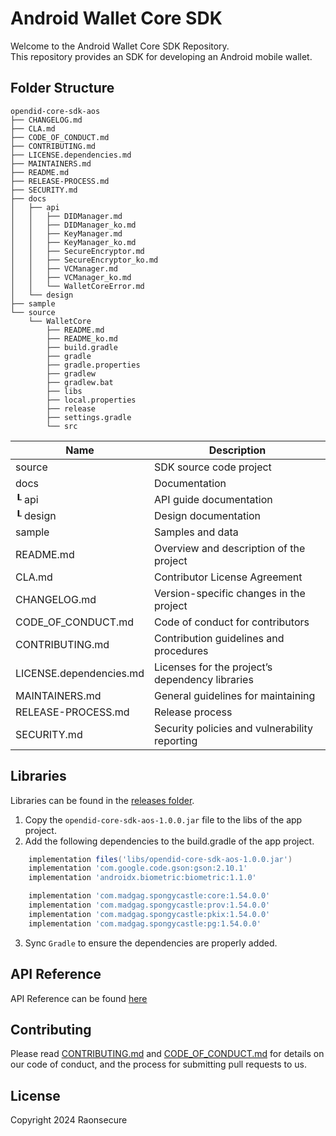 # Android Wallet Core SDK

Welcome to the Android Wallet Core SDK Repository. <br>
This repository provides an SDK for developing an Android mobile wallet.

## Folder Structure
```
opendid-core-sdk-aos
├── CHANGELOG.md
├── CLA.md
├── CODE_OF_CONDUCT.md
├── CONTRIBUTING.md
├── LICENSE.dependencies.md
├── MAINTAINERS.md
├── README.md
├── RELEASE-PROCESS.md
├── SECURITY.md
├── docs
│   ├── api
│   │   ├── DIDManager.md
│   │   ├── DIDManager_ko.md
│   │   ├── KeyManager.md
│   │   ├── KeyManager_ko.md
│   │   ├── SecureEncryptor.md
│   │   ├── SecureEncryptor_ko.md
│   │   ├── VCManager.md
│   │   ├── VCManager_ko.md
│   │   └── WalletCoreError.md
│   └── design
├── sample
└── source
    └── WalletCore
        ├── README.md
        ├── README_ko.md
        ├── build.gradle
        ├── gradle
        ├── gradle.properties
        ├── gradlew
        ├── gradlew.bat
        ├── libs
        ├── local.properties
        ├── release
        ├── settings.gradle
        └── src
```

| Name                    | Description                                     |
| ----------------------- | ----------------------------------------------- |
| source                  | SDK source code project                         |
| docs                    | Documentation                                   |
| ┖ api                   | API guide documentation                         |
| ┖ design                | Design documentation                            |
| sample                  | Samples and data                                |
| README.md               | Overview and description of the project         |
| CLA.md                  | Contributor License Agreement                   |
| CHANGELOG.md            | Version-specific changes in the project         |
| CODE_OF_CONDUCT.md      | Code of conduct for contributors                |
| CONTRIBUTING.md         | Contribution guidelines and procedures          |
| LICENSE.dependencies.md | Licenses for the project’s dependency libraries |
| MAINTAINERS.md          | General guidelines for maintaining              |
| RELEASE-PROCESS.md      | Release process                                 |
| SECURITY.md             | Security policies and vulnerability reporting   |

## Libraries

Libraries can be found in the [releases folder](source/WalletCore/release).


1. Copy the `opendid-core-sdk-aos-1.0.0.jar` file to the libs of the app project.
2. Add the following dependencies to the build.gradle of the app project.

```groovy
    implementation files('libs/opendid-core-sdk-aos-1.0.0.jar')
    implementation 'com.google.code.gson:gson:2.10.1'
    implementation 'androidx.biometric:biometric:1.1.0'

    implementation 'com.madgag.spongycastle:core:1.54.0.0'
    implementation 'com.madgag.spongycastle:prov:1.54.0.0'
    implementation 'com.madgag.spongycastle:pkix:1.54.0.0'
    implementation 'com.madgag.spongycastle:pg:1.54.0.0'
```
3. Sync `Gradle` to ensure the dependencies are properly added.

## API Reference

API Reference can be found [here](source/WalletCore/README.md)


## Contributing

Please read [CONTRIBUTING.md](CONTRIBUTING.md) and [CODE_OF_CONDUCT.md](CODE_OF_CONDUCT.md) for details on our code of conduct, and the process for submitting pull requests to us.


## License
Copyright 2024 Raonsecure